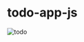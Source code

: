 # todo-app-js

![todo](https://user-images.githubusercontent.com/43302778/93416754-c8664480-f87c-11ea-8074-e68135890a17.png)
